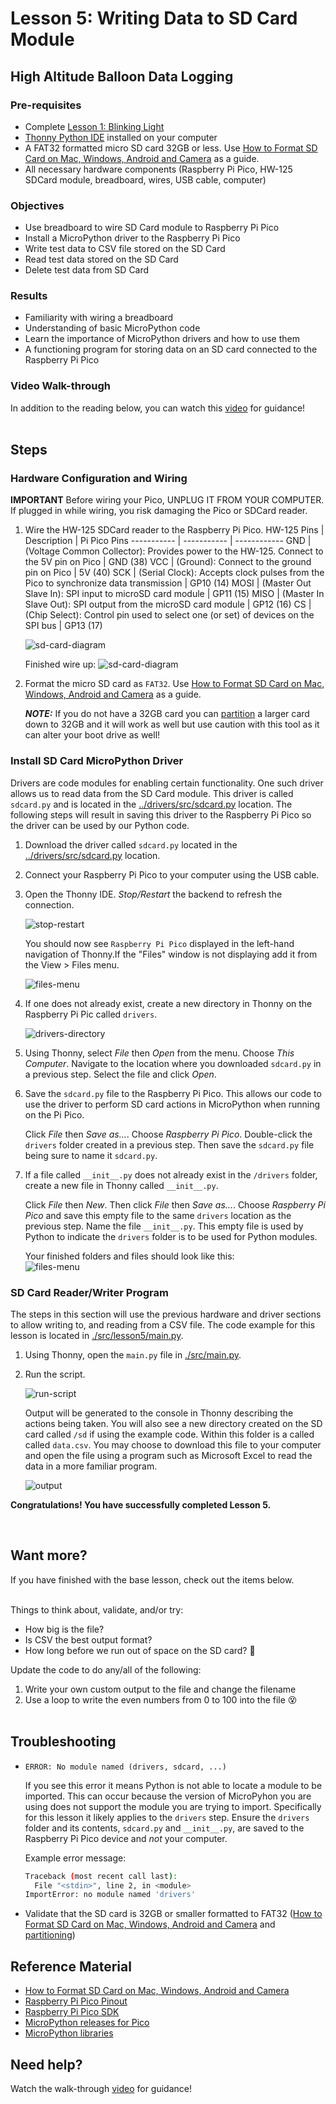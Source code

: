 # Lesson 5: Writing Data to SD Card Module
## High Altitude Balloon Data Logging

### Pre-requisites
* Complete [Lesson 1: Blinking Light](../lesson1/README.md)
* [Thonny Python IDE](https://thonny.org/) installed on your computer
* A FAT32 formatted micro SD card 32GB or less. Use [How to Format SD Card on Mac, Windows, Android and Camera](https://www.cisdem.com/resource/how-to-format-sd-card.html) as a guide.
* All necessary hardware components (Raspberry Pi Pico, HW-125 SDCard module, breadboard, wires, USB cable, computer)

### Objectives
* Use breadboard to wire SD Card module to Raspberry Pi Pico
* Install a MicroPython driver to the Raspberry Pi Pico
* Write test data to CSV file stored on the SD Card
* Read test data stored on the SD Card
* Delete test data from SD Card

### Results
* Familiarity with wiring a breadboard
* Understanding of basic MicroPython code
* Learn the importance of MicroPython drivers and how to use them
* A functioning program for storing data on an SD card connected to the Raspberry Pi Pico

### Video Walk-through
In addition to the reading below, you can watch this [video](videos/Lesson5.mp4?raw=true) for guidance!
<br><br>

 ## Steps

 ### Hardware Configuration and Wiring

 **IMPORTANT** Before wiring your Pico, UNPLUG IT FROM YOUR COMPUTER. If plugged in while wiring, you risk damaging the Pico or SDCard reader.

1. Wire the HW-125 SDCard reader to the Raspberry Pi Pico.
    HW-125 Pins | Description | Pi Pico Pins
    ----------- | ----------- | ------------
    GND         | (Voltage Common Collector): Provides power to the HW-125. Connect to the 5V pin on Pico | GND (38)
    VCC         | (Ground): Connect to the ground pin on Pico | 5V (40)
    SCK         | (Serial Clock): Accepts clock pulses from the Pico to synchronize data transmission | GP10 (14)
    MOSI        | (Master Out Slave In): SPI input to microSD card module | GP11 (15)
    MISO        | (Master In Slave Out): SPI output from the microSD card module | GP12 (16)
    CS          | (Chip Select): Control pin used to select one (or set) of devices on the SPI bus | GP13 (17) 

    ![sd-card-diagram](./docs/pi-pico-hw150.png)

    Finished wire up:
    ![sd-card-diagram](./docs/WireUp.jpg)

1. Format the micro SD card as `FAT32`. Use [How to Format SD Card on Mac, Windows, Android and Camera](https://www.cisdem.com/resource/how-to-format-sd-card.html) as a guide.

    ***NOTE:*** If you do not have a 32GB card you can [partition](/c/arduino/lesson5/videos/sdCardFormat.gif) a larger card down to 32GB and it will work as well but use caution with this tool as it can alter your boot drive as well!

### Install SD Card MicroPython Driver

Drivers are code modules for enabling certain functionality. One such driver allows us to read data from the SD Card module. This driver is called `sdcard.py` and is located in the [../drivers/src/sdcard.py](../drivers/src/sdcard.py) location. The following steps will result in saving this driver to the Raspberry Pi Pico so the driver can be used by our Python code.

1. Download the driver called `sdcard.py` located in the [../drivers/src/sdcard.py](../drivers/src/sdcard.py) location.

1. Connect your Raspberry Pi Pico to your computer using the USB cable.

1. Open the Thonny IDE. _Stop/Restart_ the backend to refresh the connection.

    ![stop-restart](./docs/thonny-1.png)

    You should now see `Raspberry Pi Pico` displayed in the left-hand navigation of Thonny.If the "Files" window is not displaying add it from the View > Files menu.

    ![files-menu](../lesson-3/docs/FilesView.jpg)

1. If one does not already exist, create a new directory in Thonny on the Raspberry Pi Pic called `drivers`.
    
    ![drivers-directory](./docs/thonny-2.png)

1. Using Thonny, select _File_ then _Open_ from the menu. Choose _This Computer_. Navigate to the location where you downloaded `sdcard.py` in a previous step. Select the file and click _Open_.

1. Save the `sdcard.py` file to the Raspberry Pi Pico. This allows our code to use the driver to perform SD card actions in MicroPython when running on the Pi Pico. 

    Click _File_ then _Save as..._. Choose _Raspberry Pi Pico_. Double-click the `drivers` folder created in a previous step. Then save the `sdcard.py` file being sure to name it `sdcard.py`.

1. If a file called `__init__.py` does not already exist in the `/drivers` folder, create a new file in Thonny called `__init__.py`. 

    Click _File_ then _New_. Then click _File_ then _Save as..._. Choose _Raspberry Pi Pico_ and save this empty file to the same `drivers` location as the previous step. Name the file `__init__.py`. This empty file is used by Python to indicate the `drivers` folder is to be used for Python modules.

     Your finished folders and files should look like this:<br>
    ![files-menu](./docs/FinishedFiles.png)

### SD Card Reader/Writer Program

The steps in this section will use the previous hardware and driver sections to allow writing to, and reading from a CSV file. The code example for this lesson is located in [./src/lesson5/main.py](./src/lesson5/main.py).

1. Using Thonny, open the `main.py` file in [./src/main.py](./src/main.py).

1. Run the script.

    ![run-script](./docs/thonny-3.png)

    Output will be generated to the console in Thonny describing the actions being taken. You will also see a new directory created on the SD card called `/sd` if using the example code. Within this folder is a called called `data.csv`. You may choose to download this file to your computer and open the file using a program such as Microsoft Excel to read the data in a more familiar program.

    ![output](./docs/Output.png)


**Congratulations! You have successfully completed Lesson 5.**

<br>

## Want more?
If you have finished with the base lesson, check out the items below.
<br><br>

Things to think about, validate, and/or try:
* How big is the file?
* Is CSV the best output format?
* How long before we run out of space on the SD card? 🤔

Update the code to do any/all of the following:
1. Write your own custom output to the file and change the filename
1. Use a loop to write the even numbers from 0 to 100 into the file 😵
<br><br>

## Troubleshooting

* `ERROR: No module named (drivers, sdcard, ...)`
    
    If you see this error it means Python is not able to locate a module to be imported. This can occur because the version of MicroPyhon you are using does not support the module you are trying to import. Specifically for this lesson it likely applies to the `drivers` step. Ensure the `drivers` folder and its contents, `sdcard.py` and `__init__.py`, are saved to the Raspberry Pi Pico device and _not_ your computer.

    Example error message:
    ```sh
    Traceback (most recent call last):
      File "<stdin>", line 2, in <module>
    ImportError: no module named 'drivers'
    ```
* Validate that the SD card is 32GB or smaller formatted to FAT32 ([How to Format SD Card on Mac, Windows, Android and Camera](https://www.cisdem.com/resource/how-to-format-sd-card.html) and [partitioning](/c/arduino/lesson5/videos/sdCardFormat.gif))

## Reference Material
* [How to Format SD Card on Mac, Windows, Android and Camera](https://www.cisdem.com/resource/how-to-format-sd-card.html)
* [Raspberry Pi Pico Pinout](https://datasheets.raspberrypi.com/pico/Pico-R3-A4-Pinout.pdf)
* [Raspberry Pi Pico SDK](https://datasheets.raspberrypi.com/pico/raspberry-pi-pico-python-sdk.pdf)
* [MicroPython releases for Pico](https://micropython.org/download/rp2-pico/)
* [MicroPython libraries](https://docs.micropython.org/en/latest/library/index.html)

## Need help?
Watch the walk-through [video](videos/Lesson5.mp4?raw=true) for guidance!
